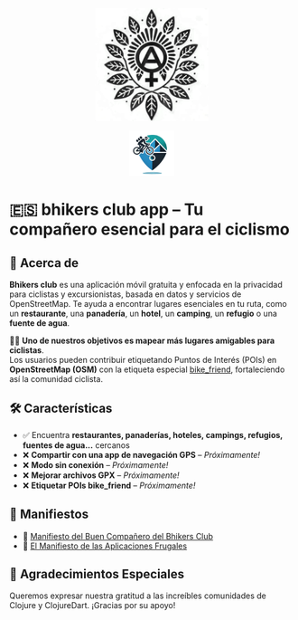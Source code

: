 <p align="center">
  <img src="./src/resources/logo.png" alt="Logo del Bhikers Club" width="200" height="200">
</p>
<p align="center">
  <img src="./src/resources/icons/icon.png" alt="Bhikers Club icon" width="80" height="80" style="border-radius: 0;">
</p>

# 🇪🇸 bhikers club app – Tu compañero esencial para el ciclismo

## 📌 Acerca de
**Bhikers club** es una aplicación móvil gratuita y enfocada en la privacidad para ciclistas y excursionistas, basada en datos y servicios de OpenStreetMap. Te ayuda a encontrar lugares esenciales en tu ruta, como un **restaurante**, una **panadería**, un **hotel**, un **camping**, un **refugio** o una **fuente de agua**.

🚴‍♀️ **Uno de nuestros objetivos es mapear más lugares amigables para ciclistas**.  
Los usuarios pueden contribuir etiquetando Puntos de Interés (POIs) en **OpenStreetMap (OSM)** con la etiqueta especial [bike_friend](https://taginfo.openstreetmap.org/keys/bike_friend#overview), fortaleciendo así la comunidad ciclista. 

## 🛠 Características
- ✅ Encuentra **restaurantes, panaderías, hoteles, campings, refugios, fuentes de agua...** cercanos
- ❌ **Compartir con una app de navegación GPS** – *Próximamente!*
- ❌ **Modo sin conexión** – *Próximamente!*
- ❌ **Mejorar archivos GPX** – *Próximamente!*
- ❌ **Etiquetar POIs bike_friend** – *Próximamente!*

## 📜 Manifiestos
- 🚴 [Manifiesto del Buen Compañero del Bhikers Club](src/resources/manifestos/BHIKERS_CLUB_GOOD_FELLOW.es.md)
- 📱 [El Manifiesto de las Aplicaciones Frugales](src/resources/manifestos/FRUGALAPP_MANIFESTO.es.md)

## 🙏 Agradecimientos Especiales
Queremos expresar nuestra gratitud a las increíbles comunidades de Clojure y ClojureDart. ¡Gracias por su apoyo!
